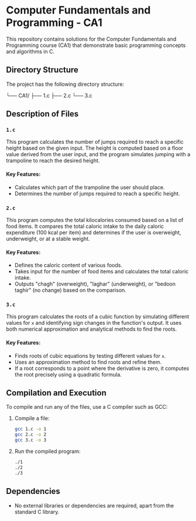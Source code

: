 # Computer Fundamentals and Programming - CA1

This repository contains solutions for the Computer Fundamentals and Programming course (CA1) that demonstrate basic programming concepts and algorithms in C.

## Directory Structure

The project has the following directory structure:

└── CA1/
    ├── 1.c
    ├── 2.c
    └── 3.c

## Description of Files

### `1.c`
This program calculates the number of jumps required to reach a specific height based on the given input. The height is computed based on a floor value derived from the user input, and the program simulates jumping with a trampoline to reach the desired height.

#### Key Features:
- Calculates which part of the trampoline the user should place.
- Determines the number of jumps required to reach a specific height.

### `2.c`
This program computes the total kilocalories consumed based on a list of food items. It compares the total caloric intake to the daily caloric expenditure (100 kcal per item) and determines if the user is overweight, underweight, or at a stable weight.

#### Key Features:
- Defines the caloric content of various foods.
- Takes input for the number of food items and calculates the total caloric intake.
- Outputs "chagh" (overweight), "laghar" (underweight), or "bedoon taghir" (no change) based on the comparison.

### `3.c`
This program calculates the roots of a cubic function by simulating different values for `x` and identifying sign changes in the function's output. It uses both numerical approximation and analytical methods to find the roots.

#### Key Features:
- Finds roots of cubic equations by testing different values for `x`.
- Uses an approximation method to find roots and refine them.
- If a root corresponds to a point where the derivative is zero, it computes the root precisely using a quadratic formula.

## Compilation and Execution

To compile and run any of the files, use a C compiler such as GCC:

1. Compile a file:

    ```bash
    gcc 1.c -o 1
    gcc 2.c -o 2
    gcc 3.c -o 3
    ```

2. Run the compiled program:

    ```bash
    ./1
    ./2
    ./3
    ```

## Dependencies

- No external libraries or dependencies are required, apart from the standard C library.
